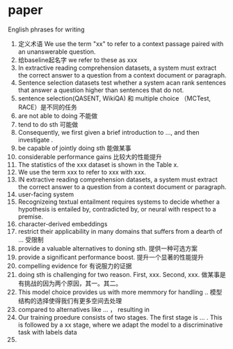 # paper
English phrases for writing

1. 定义术语 We use the term "xx" to refer to a context passage paired with an unanswerable question.  
2. 给baseline起名字  we refer to these as xxx  
3. In extractive reading comprehension datasets, a system must extract the correct answer to a question from a context document or paragraph.  
4. Sentence selection datasets test whether a system acan rank sentences that answer a question higher than sentences that do not.
5. sentence selection(QASENT, WikiQA) 和 multiple choice （MCTest, RACE）是不同的任务
6. are not able to doing 不能做
7. tend to do sth 可能做
8. Consequently, we first given a brief introduction to  ..., and then investigate .
9. be capable of jointly doing sth 能做某事
10. considerable performance gains 比较大的性能提升
11. The statistics of the xxx dataset is shown in the Table x.
12. We use the term xxx to  refer to xxx with xxx.
13. IN extractive reading comprehension datasets, a system must extract the correct answer to a question from a context document or paragraph.
14. user-facing system  
15. Recognizeing textual entailment requires systems to decide whether a hypothesis is entailed by, contradicted by, or neural with respect to a premise.  
16. character-derived embeddings  
17. restrict their applicability in many domains that suffers from a dearth of ... 受限制  
18. provide a valuable alternatives to doning sth. 提供一种可选方案  
19. provide a significant performance boost. 提升一个显著的性能提升  
20. compelling evidence for 有说服力的证据  
21. doing sth is challenging for two reason. First, xxx. Second, xxx. 做某事是有挑战的因为两个原因，其一。其二。  
22. This model choice provides us with more memmory for handling .. 模型结构的选择使得我们有更多空间去处理  
23. compared to alternatives like ... ， resulting in   
24. Our training proedure consists of two stages. The first stage is  ... . This is followed by a xx stage, where we adapt the model to a discriminative task with labels data  
25. 
